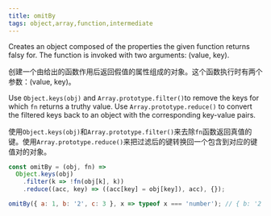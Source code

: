 ```yaml
---
title: omitBy
tags: object,array,function,intermediate
---
```


Creates an object composed of the properties the given function returns falsy for. The function is invoked with two arguments: (value, key).

创建一个由给出的函数作用后返回假值的属性组成的对象。这个函数执行时有两个参数：(value, key)。

Use `Object.keys(obj)` and `Array.prototype.filter()`to remove the keys for which `fn` returns a truthy value.
Use `Array.prototype.reduce()` to convert the filtered keys back to an object with the corresponding key-value pairs.

使用`Object.keys(obj)`和`Array.prototype.filter()`来去除`fn`函数返回真值的键。使用`Array.prototype.reduce()`来把过滤后的键转换回一个包含到对应的键值对的对象。

```js
const omitBy = (obj, fn) =>
  Object.keys(obj)
    .filter(k => !fn(obj[k], k))
    .reduce((acc, key) => ((acc[key] = obj[key]), acc), {});
```

```js
omitBy({ a: 1, b: '2', c: 3 }, x => typeof x === 'number'); // { b: '2' }
```